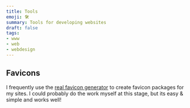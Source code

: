 ```yaml
---
title: Tools
emoji: 🛠️
summary: Tools for developing websites
draft: false
tags:
- www
- web
- webdesign
---
```


## Favicons

I frequently use the [real favicon generator](https://realfavicongenerator.net/) to create favicon packages for my sites. I could probably do the work myself at this stage, but its easy & simple and works well!
